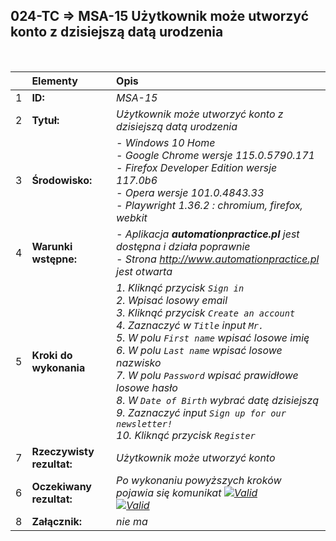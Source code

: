## 024-TC => MSA-15 Użytkownik może utworzyć konto z dzisiejszą datą urodzenia

<br>

|     | Elementy                  | Opis                                                                   |
| :-- | :------------------------ | :--------------------------------------------------------------------- |
| 1   | **ID:**                   | _MSA-15_                                                               |
| 2   | **Tytuł:**                | _Użytkownik może utworzyć konto z dzisiejszą datą urodzenia_           |
| 3   | **Środowisko:**           | _- Windows 10 Home <br> - Google Chrome wersje 115.0.5790.171 <br> - Firefox Developer Edition wersje 117.0b6 <br> - Opera wersje 101.0.4843.33 <br> - Playwright 1.36.2 : chromium, firefox, webkit_ |
| 4   | **Warunki wstępne:**      | _- Aplikacja **automationpractice.pl** jest dostępna i działa poprawnie <br> - Strona http://www.automationpractice.pl jest otwarta_ |
| 5   | **Kroki do wykonania**    | _1. Kliknąć przycisk `Sign in` <br> 2. Wpisać losowy email <br> 3. Kliknąć przycisk `Create an account` <br> 4. Zaznaczyć w `Title` input `Mr.` <br> 5. W polu `First name` wpisać losowe imię <br> 6. W polu `Last name` wpisać losowe nazwisko <br> 7. W polu `Password` wpisać prawidłowe losowe hasło <br> 8. W `Date of Birth` wybrać datę dzisiejszą <br> 9. Zaznaczyć input `Sign up for our newsletter!` <br> 10. Kliknąć przycisk `Register`_ |
| 7   | **Rzeczywisty rezultat:** | _Użytkownik może utworzyć konto_                                       |
| 6   | **Oczekiwany rezultat:**  | _Po wykonaniu powyższych kroków pojawia się komunikat [![Valid](https://img.shields.io/badge/There%20is%201%20error-f3515c)](#) <br> [![Valid](https://img.shields.io/badge/Invalid%20date%20of%20birth.-f3515c)](#)_ |
| 8   | **Załącznik:**            | _nie ma_                                                               |

